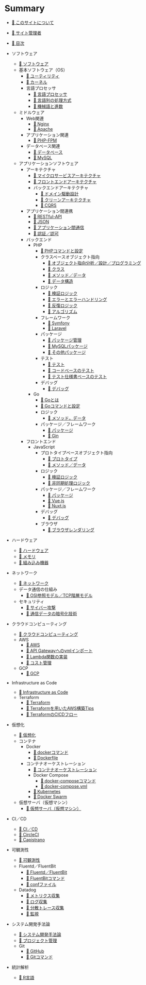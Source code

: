 # Summary
* [📖 ︎このサイトについて](README.md)

* [📖 ︎サイト管理者](public/self_introduction.md)

* [📖 ︎目次](public/summary.md)

* ソフトウェア
  * [📖 ︎ソフトウェア](public/software/software.md)
  * 基本ソフトウェア（OS）
    * [📖 ︎ユーティリティ](public/software/software_basic_utility.md)
    * [📖 ︎カーネル](public/software/software_basic_kernel.md)
    * 言語プロセッサ
      * [📖 ︎言語プロセッサ](public/software/software_basic_language_processor.md)
      * [📖 ︎言語別の処理方式](public/software/software_basic_language_processor_process_mode.md)
      * [📖 ︎機械語と進数](public/software/software_basic_language_processor_machine_language_and_radix.md)
  * ミドルウェア
    * Web関連
      * [📖 ︎Nginx](public/software/software_middleware_web_nginx.md)
      * [📖 ︎Apache](public/software/software_middleware_web_apache.md)
    * アプリケーション関連
      * [📖 ︎PHP-FPM](public/software/software_middleware_application_php_fpm.md)
    * データベース関連
      * [📖 ︎データベース](public/software/software_middleware_database.md)
      * [📖 My︎SQL](public/software/software_middleware_database_mysql.md)
  * アプリケーションソフトウェア
    * アーキテクチャ
      * [📖 ︎マイクロサービスアーキテクチャ](public/software/software_application_architecture_microservice.md)
      * [📖 ︎フロントエンドアーキテクチャ](public/software/software_application_architecture_frontend.md)
      * バックエンドアーキテクチャ
        * [📖 ︎ドメイン駆動設計](public/software/software_application_architecture_backend_domain_driven_design.md)
        * [📖 ︎クリーンアーキテクチャ](public/software/software_application_architecture_backend_domain_driven_design_clean_architecture.md)
        * [📖 ︎CQRS](public/software/software_application_architecture_backend_cqrs.md)
    * アプリケーション間連携
      * [📖 ︎RESTful-API](public/software/software_application_collaboration_api_restful.md)
      * [📖 ︎JSON](public/software/software_application_collaboration_json.md)
      * [📖 ︎アプリケーション間通信](public/software/software_application_collaboration_communication.md)
      * [📖 ︎認証／認可](public/software/software_application_collaboration_authentication_authorization.md)
    * バックエンド 
      * PHP
        * [📖 PHPコマンドと設定](public/software/software_application_backend_php_command_and_configuration.md)
        * クラスベースオブジェクト指向
          * [📖 ︎オブジェクト指向分析／設計／プログラミング](public/software/software_application_backend_php_object_orientation_analysis_design_programming.md)
          * [📖 ︎クラス](public/software/software_application_backend_php_object_orientation_class.md)
          * [📖 ︎メソッド／データ](public/software/software_application_backend_php_object_orientation_method_data.md)
          * [📖 ︎データ構造](public/software/software_application_backend_php_object_orientation_data_structure.md)
        * ロジック
          * [📖 ︎検証ロジック](public/software/software_application_backend_php_logic_validation.md)
          * [📖 ︎エラーとエラーハンドリング](public/software/software_application_backend_php_logic_error_and_error_handling.md)
          * [📖 ︎反復ロジック](public/software/software_application_backend_php_logic_iteration.md)
          * [📖 ︎アルゴリズム](public/software/software_application_backend_php_logic_algorithm.md)
        * フレームワーク
          * [📖 ︎Symfony](public/software/software_application_backend_php_framework_symfony.md)
          * [📖 ︎Laravel](public/software/software_application_backend_php_framework_laravel.md)
        * パッケージ
          * [📖 ︎パッケージ管理](public/software/software_application_backend_php_package_management.md)
          * [📖 ︎MySQLパッケージ](public/software/software_application_backend_php_package_mysql.md)
          * [📖 ︎その他パッケージ](public/software/software_application_backend_php_package_others.md)
        * テスト
          * [📖 ︎テスト](public/software/software_application_backend_php_testing.md)
          * [📖 ︎コードベースのテスト](public/software/software_application_backend_php_testing_based_on_code.md)
          * [📖 ︎テスト仕様書ベースのテスト](public/software/software_application_backend_php_testing_based_on_test_specification.md)
        * デバッグ
          * [📖 ︎デバッグ](public/software/software_application_backend_php_debug.md)
      * Go
        * [📖 Goとは](public/software/software_application_backend_go.md)
        * [📖 Goコマンドと設定](public/software/software_application_backend_go_command_and_configuration.md)
        * ロジック
          * [📖 メソッド，データ](public/software/software_application_backend_go_logic_method_data.md)
        * パッケージ／フレームワーク
          * [📖 パッケージ](public/software/software_application_backend_go_package.md)
          * [📖 Gin](public/software/software_application_backend_go_framework_gin.md)
    * フロントエンド 
      * JavaScript
        * プロトタイプベースオブジェクト指向
          * [📖 ︎プロトタイプ](public/software/software_application_frontend_js_object_orientation_prototype.md)
          * [📖 ︎メソッド／データ](public/software/software_application_frontend_js_object_orientation_method_data.md)
        * ロジック
          * [📖 ︎検証ロジック](public/software/software_application_frontend_js_logic_validation.md)
          * [📖 ︎非同期処理ロジック](public/software/software_application_frontend_js_logic_asynchronous_process.md)
        * パッケージ／フレームワーク
          * [📖 ︎パッケージ](public/software/software_application_frontend_js_package.md)
          * [📖 ︎Vue.js](public/software/software_application_frontend_js_framework_vuejs.md)
          * [📖 ︎Nuxt.js](public/software/software_application_frontend_js_framework_nuxtjs.md)
        * デバッグ
          * [📖 ︎デバッグ](public/software/software_application_frontend_js_debug.md)
        * ブラウザ
          * [📖 ︎ブラウザレンダリング](public/software/software_application_frontend_js_browser_rendering.md)

* ハードウェア
  * [📖 ︎ハードウェア](public/hardware/hardware.md)
  * [📖 ︎メモリ](public/hardware/hardware_memory.md)
  * [📖 ︎組み込み機器](public/hardware/hardware_embedded_system.md)

* ネットワーク
    * [📖 ︎ネットワーク](public/network/network.md)
    * データ通信の仕組み
      * [📖 ︎OSI参照モデル／TCP階層モデル](public/network/network_osi_tcp_model.md)
    * セキュリティ
      * [📖 ︎サイバー攻撃](public/network/network_security_cyber_attacks.md)
      * [📖 ︎通信データの暗号化技術](public/network/network_security_encryption_technology.md)

* ︎クラウドコンピューティング
  * [📖 ︎クラウドコンピューティング](public/cloud_computing/cloud_computing.md)
  * AWS
    * [📖 ︎AWS](public/cloud_computing/cloud_computing_aws.md)
    * [📖 ︎API Gatewayへのymlインポート](public/cloud_computing/cloud_computing_aws_api_gateway_import.md)
    * [📖 ︎Lambda関数の実装](public/cloud_computing/cloud_computing_aws_lambda_function.md)
    * [📖 ︎コスト管理](public/cloud_computing/cloud_computing_aws_cost_management.md)
  * GCP
    * [📖 ︎GCP](public/cloud_computing/cloud_computing_gcp.md)

* Infrastructure as Code
  * [📖 ︎Infrastructure as Code](public/infrastructure_as_code/infrastructure_as_code.md)
  * Terraform
    * [📖 ︎Terraform](public/infrastructure_as_code/infrastructure_as_code_terraform.md)
    * [📖 ︎Terraformを用いたAWS構築Tips](public/infrastructure_as_code/infrastructure_as_code_terraform_aws_tips.md)
    * [📖 ︎TerraformのCICDフロー](public/infrastructure_as_code/infrastructure_as_code_terraform_ci_cd.md)

* 仮想化
  * [📖 ︎仮想化](public/virtualization/virtualization.md)
  * コンテナ
    * Docker
      * [📖 ︎dockerコマンド](public/virtualization/virtualization_container_docker_command.md)
      * [📖 ︎Dockerfile](public/virtualization/virtualization_container_docker_dockerfile.md)
    * コンテナオーケストレーション
      * [📖 ︎コンテナオーケストレーション](public/virtualization/virtualization_container_orchestration.md)
      * Docker Compose
        * [📖 ︎docker-composeコマンド](/public/virtualization/virtualization_container_orchestration_docker_compose_command.md)
        * [📖 ︎docker-compose.yml](public/virtualization/virtualization_container_orchestration_docker_compose_yml.md)
      * [📖 ︎Kubernetes](public/virtualization/virtualization_container_orchestration_kubernetes.md)
      * [📖 ︎Docker Swarm](public/virtualization/virtualization_container_orchestration_docker_swarm.md)
  * ︎仮想サーバ（仮想マシン）
    * [📖 ︎仮想サーバ（仮想マシン）](public/virtualization/virtualization_server.md)

* CI／CD
  * [📖 ︎CI／CD](public/ci_cd/ci_cd.md)
  * [📖 ︎CircleCI](public/ci_cd/ci_cd_circleci.md)
  * [📖 ︎Capistrano](public/ci_cd/ci_cd_capistrano.md)

* 可観測性
  * [📖 ︎可観測性](public/observability/observability.md)
  * Fluentd／FluentBit
    * [📖 ︎Fluentd／FluentBit](public/observability/observability_fluentd_and_fluentbit.md)
    * [📖 ︎FluentBitコマンド](public/observability/observability_fluentbit_command.md)
    * [📖 ︎confファイル](public/observability/observability_fluentbit_conf.md)
  * Datadog
    * [📖 ︎メトリクス収集](public/observability/observability_datadog_metrics.md)
    * [📖 ︎ログ収集](public/observability/observability_datadog_log.md)
    * [📖 ︎分散トレース収集](public/observability/observability_datadog_distributed_trace.md)
    * [📖 ︎監視](public/observability/observability_datadog_monitering.md)

* システム開発手法論
  * [📖 ︎システム開発手法論](public/system_development_methodology/system_development_methodology.md)
  * [📖 ︎プロジェクト管理](public/system_development_methodology/system_development_methodology_project_management.md)
  * Git
    * [📖 ︎GitHub](public/system_development_methodology/system_development_methodology_github.md)
    * [📖 ︎Gitコマンド](public/system_development_methodology/system_development_methodology_git_command.md)

* 統計解析
  * [📖 ︎R言語](public/statistic_analysis/statistic_analysis_r.md)
